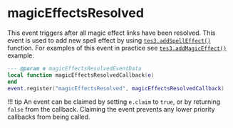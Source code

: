 # magicEffectsResolved

This event triggers after all magic effect links have been resolved. This event is used to add new spell effect by using [`tes3.addSpellEffect()`](https://mwse.github.io/MWSE/apis/tes3/#tes3addmagiceffect) function. For examples of this event in practice see [`tes3.addMagicEffect()`](https://mwse.github.io/MWSE/apis/tes3/#tes3addmagiceffect) example.

```lua
--- @param e magicEffectsResolvedEventData
local function magicEffectsResolvedCallback(e)
end
event.register("magicEffectsResolved", magicEffectsResolvedCallback)
```

!!! tip
	An event can be claimed by setting `e.claim` to `true`, or by returning `false` from the callback. Claiming the event prevents any lower priority callbacks from being called.

